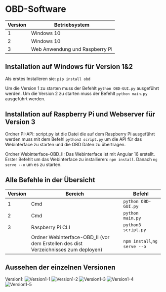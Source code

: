 # OBD-Software
| Version | Betriebsystem |
| ------- | ------------ |
| 1       | Windows 10 |
| 2       | Windows 10 |
| 3       | Web Anwendung und Raspberry PI |

## Installation auf Windows für Version 1&2
Als erstes Installeren sie: `pip install obd`

Um die Version 1 zu starten muss der Befehlt `python OBD-GUI.py` ausgeführt werden.
Um die Version 2 zu starten muss der Befehlt `python main.py` ausgeführt werden.

## Installation auf Raspberry Pi und Webserver für Version 3
Ordner PI-API:
script.py ist die Datei die auf dem Raspberry Pi ausgeführt werden muss mit dem Befehl `python3 script.py` um die API für das Webinterface zu starten und die OBD Daten zu übertragen.

Ordner Webinterface-OBD_II:
Das Webinterface ist mit Angular 16 erstellt. Erster Befehlt um das Webinterface zu installieren: `npm install`. Danach `ng serve --o` um es zu starten.


## Alle Befehle in der Übersicht

| Version | Bereich | Befehl |
| ------- | ------- | ------ |
| 1       | Cmd | `python OBD-GUI.py` |
| 2       | Cmd | `python main.py` |
| 3       | Raspberry Pi CLI | `python3 script.py` |
|         | Ordner Webinterface-OBD_II (vor dem Erstellen des dist Verzeichnisses zum deployen)|`npm install`,`ng serve --o` |

## Aussehen der einzelnen Versionen

Version1: 
![Version1-1](https://github.com/Nicostrange707/OBD-Software/assets/74682984/10d8a146-a446-4a9e-8f41-5065c1e4ad82)
![Version1-2](https://github.com/Nicostrange707/OBD-Software/assets/74682984/71360fa5-2c98-4e19-9480-7a6be4f552f2)
![Version1-3](https://github.com/Nicostrange707/OBD-Software/assets/74682984/01c4421a-fe28-43b1-8e73-02d68a8e5ff6)
![Version1-4](https://github.com/Nicostrange707/OBD-Software/assets/74682984/77822909-ba6d-4e8b-8e5d-fb96879784c7)
![Version1-5](https://github.com/Nicostrange707/OBD-Software/assets/74682984/ef289a46-606a-409d-8d36-9f4c11f33a62)
